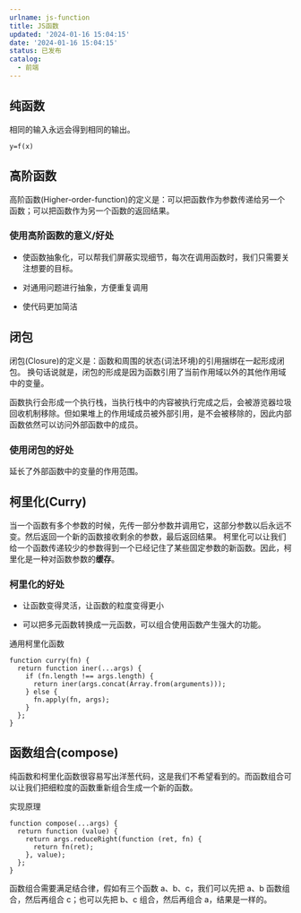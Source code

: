 ```yaml
---
urlname: js-function
title: JS函数
updated: '2024-01-16 15:04:15'
date: '2024-01-16 15:04:15'
status: 已发布
catalog:
  - 前端
---
```

## 纯函数
相同的输入永远会得到相同的输出。
```plaintext
y=f(x)
```
## 高阶函数
高阶函数(Higher-order-function)的定义是：可以把函数作为参数传递给另一个函数；可以把函数作为另一个函数的返回结果。
### 使用高阶函数的意义/好处
- 使函数抽象化，可以帮我们屏蔽实现细节，每次在调用函数时，我们只需要关注想要的目标。

- 对通用问题进行抽象，方便重复调用

- 使代码更加简洁

## 闭包
闭包(Closure)的定义是：函数和周围的状态(词法环境)的引用捆绑在一起形成闭包。 换句话说就是，闭包的形成是因为函数引用了当前作用域以外的其他作用域中的变量。

函数执行会形成一个执行栈，当执行栈中的内容被执行完成之后，会被游览器垃圾回收机制移除。但如果堆上的作用域成员被外部引用，是不会被移除的，因此内部函数依然可以访问外部函数中的成员。
### 使用闭包的好处
延长了外部函数中的变量的作用范围。
## 柯里化(Curry)
当一个函数有多个参数的时候，先传一部分参数并调用它，这部分参数以后永远不变。然后返回一个新的函数接收剩余的参数，最后返回结果。 柯里化可以让我们给一个函数传递较少的参数得到一个已经记住了某些固定参数的新函数。因此，柯里化是一种对函数参数的**缓存**。
### 柯里化的好处
- 让函数变得灵活，让函数的粒度变得更小

- 可以把多元函数转换成一元函数，可以组合使用函数产生强大的功能。

通用柯里化函数
```plaintext
function curry(fn) {
  return function iner(...args) {
    if (fn.length !== args.length) {
      return iner(args.concat(Array.from(arguments)));
    } else {
      fn.apply(fn, args);
    }
  };
}
```
## 函数组合(compose)
纯函数和柯里化函数很容易写出洋葱代码，这是我们不希望看到的。而函数组合可以让我们把细粒度的函数重新组合生成一个新的函数。

实现原理
```plaintext
function compose(...args) {
  return function (value) {
    return args.reduceRight(function (ret, fn) {
      return fn(ret);
    }, value);
  };
}
```
函数组合需要满足结合律，假如有三个函数 a、b、c，我们可以先把 a、b 函数组合，然后再组合 c；也可以先把 b、c 组合，然后再组合 a，结果是一样的。


